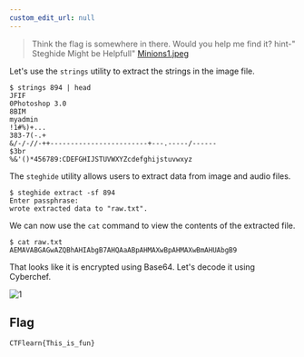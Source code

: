 ```yaml
---
custom_edit_url: null
---
```


> Think the flag is somewhere in there. Would you help me find it? hint-" Steghide Might be Helpfull"
> [Minions1.jpeg](https://ctflearn.com/challenge/download/894) 

Let's use the `strings` utility to extract the strings in the image file.
```
$ strings 894 | head
JFIF
0Photoshop 3.0
8BIM
myadmin
!1#%)+...
383-7(-.+
&/-/-//-++------------------------+---.-----/------
$3br
%&'()*456789:CDEFGHIJSTUVWXYZcdefghijstuvwxyz
```
The `steghide` utility allows users to extract data from image and audio files.
```
$ steghide extract -sf 894
Enter passphrase:
wrote extracted data to "raw.txt".
```
We can now use the `cat` command to view the contents of the extracted file.
```
$ cat raw.txt
AEMAVABGAGwAZQBhAHIAbgB7AHQAaABpAHMAXwBpAHMAXwBmAHUAbgB9
```
That looks like it is encrypted using Base64. Let's decode it using Cyberchef.

![1](https://github.com/Knign/Write-ups/assets/110326359/1f557e3b-8688-4f55-947b-5c5843035c21)

## Flag
```
CTFlearn{This_is_fun}
```
